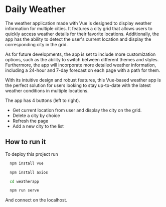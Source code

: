 
# Daily Weather

The weather application made with Vue is designed to display weather information for multiple cities. It features a city grid that allows users to quickly access weather details for their favorite locations. Additionally, the app has the ability to detect the user's current location and display the corresponding city in the grid.

As for future developments, the app is set to include more customization options, such as the ability to switch between different themes and styles. Furthermore, the app will incorporate more detailed weather information, including a 24-hour and 7-day forecast on each page with a path for them.

With its intuitive design and robust features, this Vue-based weather app is the perfect solution for users looking to stay up-to-date with the latest weather conditions in multiple locations.

The app has 4 buttons (left to right).

- Get current location from user and display the city on the grid.
- Delete a city by choice
- Refresh the page
- Add a new city to the list




## How to run it

To deploy this project run

```bash
  npm install vue

  npm install axios 

  cd weatherapp

  npm run serve
```
And connect on the localhost.
